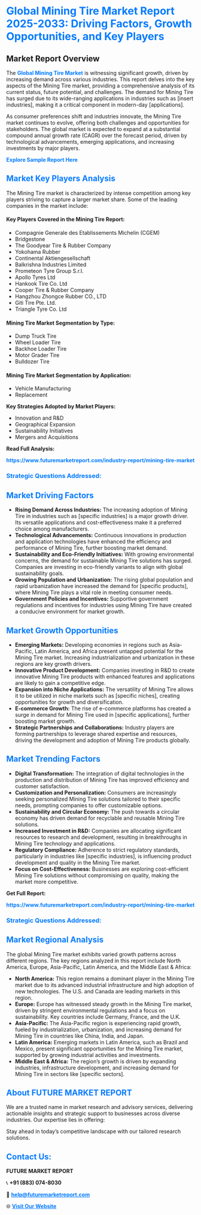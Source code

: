 <h1 style="color: #007BFF;">Global Mining Tire Market Report 2025-2033: Driving Factors, Growth Opportunities, and Key Players</h1>

<section id="overview">
<h2>Market Report Overview</h2>
<p>The <a href="https://www.futuremarketreport.com/industry-report/mining-tire-market" style="color: #007BFF; text-decoration: none;"><strong>Global Mining Tire Market</strong></a> is witnessing significant growth, driven by increasing demand across various industries. This report delves into the key aspects of the Mining Tire market, providing a comprehensive analysis of its current status, future potential, and challenges. The demand for Mining Tire has surged due to its wide-ranging applications in industries such as [insert industries], making it a critical component in modern-day [applications].</p>
<p>As consumer preferences shift and industries innovate, the Mining Tire market continues to evolve, offering both challenges and opportunities for stakeholders. The global market is expected to expand at a substantial compound annual growth rate (CAGR) over the forecast period, driven by technological advancements, emerging applications, and increasing investments by major players.</p>
</section>

<section id="overview">
<p><a href="https://www.futuremarketreport.com/request-sample/reportId=88377" style="color: #007BFF; text-decoration: none;"><strong>Explore Sample Report Here</strong></a></p>
</section>

<section id="key-players">
<h2 style="color: #007BFF;">Market Key Players Analysis</h2>
<p>The Mining Tire market is characterized by intense competition among key players striving to capture a larger market share. Some of the leading companies in the market include:</p>
<h4>Key Players Covered in the Mining Tire Report:</h4>
<ul><li>Compagnie Generale des Etablissements Michelin (CGEM)</li><li>Bridgestone</li><li>The Goodyear Tire &amp; Rubber Company</li><li>Yokohama Rubber</li><li>Continental Aktiengesellschaft</li><li>Balkrishna Industries Limited</li><li>Prometeon Tyre Group S.r.l.</li><li>Apollo Tyres Ltd</li><li>Hankook Tire Co. Ltd</li><li>Cooper Tire &amp; Rubber Company</li><li>Hangzhou Zhongce Rubber CO., LTD</li><li>Giti Tire Pte. Ltd.</li><li>Triangle Tyre Co. Ltd</li></ul>
<h4>Mining Tire Market Segmentation by Type:</h4>
<ul><li>Dump Truck Tire</li><li>Wheel Loader Tire</li><li>Backhoe Loader Tire</li><li>Motor Grader Tire</li><li>Bulldozer Tire</li></ul>

<h4>Mining Tire Market Segmentation by Application:</h4>
<ul><li>Vehicle Manufacturing</li><li>Replacement</li></ul>
<p><strong>Key Strategies Adopted by Market Players:</strong></p>
<ul>
<li>Innovation and R&D</li>
<li>Geographical Expansion</li>
<li>Sustainability Initiatives</li>
<li>Mergers and Acquisitions</li>
</ul>
</section>

<section>
<p><strong>Read Full Analysis: </strong></p><a href="https://www.futuremarketreport.com/industry-report/mining-tire-market" style="color: #007BFF; text-decoration: none;"><strong>https://www.futuremarketreport.com/industry-report/mining-tire-market</strong></a>
<h3 style="color: #007BFF;">Strategic Questions Addressed:</h3>
</section>

<section id="driving-factors">
<h2 style="color: #007BFF;">Market Driving Factors</h2>
<ul>
<li><strong>Rising Demand Across Industries:</strong> The increasing adoption of Mining Tire in industries such as [specific industries] is a major growth driver. Its versatile applications and cost-effectiveness make it a preferred choice among manufacturers.</li>
<li><strong>Technological Advancements:</strong> Continuous innovations in production and application technologies have enhanced the efficiency and performance of Mining Tire, further boosting market demand.</li>
<li><strong>Sustainability and Eco-Friendly Initiatives:</strong> With growing environmental concerns, the demand for sustainable Mining Tire solutions has surged. Companies are investing in eco-friendly variants to align with global sustainability goals.</li>
<li><strong>Growing Population and Urbanization:</strong> The rising global population and rapid urbanization have increased the demand for [specific products], where Mining Tire plays a vital role in meeting consumer needs.</li>
<li><strong>Government Policies and Incentives:</strong> Supportive government regulations and incentives for industries using Mining Tire have created a conducive environment for market growth.</li>
</ul>
</section>

<section id="growth-opportunities">
<h2 style="color: #007BFF;">Market Growth Opportunities</h2>
<ul>
<li><strong>Emerging Markets:</strong> Developing economies in regions such as Asia-Pacific, Latin America, and Africa present untapped potential for the Mining Tire market. Increasing industrialization and urbanization in these regions are key growth drivers.</li>
<li><strong>Innovative Product Development:</strong> Companies investing in R&D to create innovative Mining Tire products with enhanced features and applications are likely to gain a competitive edge.</li>
<li><strong>Expansion into Niche Applications:</strong> The versatility of Mining Tire allows it to be utilized in niche markets such as [specific niches], creating opportunities for growth and diversification.</li>
<li><strong>E-commerce Growth:</strong> The rise of e-commerce platforms has created a surge in demand for Mining Tire used in [specific applications], further boosting market growth.</li>
<li><strong>Strategic Partnerships and Collaborations:</strong> Industry players are forming partnerships to leverage shared expertise and resources, driving the development and adoption of Mining Tire products globally.</li>
</ul>
</section>

<section id="trending-factors">
<h2 style="color: #007BFF;">Market Trending Factors</h2>
<ul>
<li><strong>Digital Transformation:</strong> The integration of digital technologies in the production and distribution of Mining Tire has improved efficiency and customer satisfaction.</li>
<li><strong>Customization and Personalization:</strong> Consumers are increasingly seeking personalized Mining Tire solutions tailored to their specific needs, prompting companies to offer customizable options.</li>
<li><strong>Sustainability and Circular Economy:</strong> The push towards a circular economy has driven demand for recyclable and reusable Mining Tire solutions.</li>
<li><strong>Increased Investment in R&D:</strong> Companies are allocating significant resources to research and development, resulting in breakthroughs in Mining Tire technology and applications.</li>
<li><strong>Regulatory Compliance:</strong> Adherence to strict regulatory standards, particularly in industries like [specific industries], is influencing product development and quality in the Mining Tire market.</li>
<li><strong>Focus on Cost-Effectiveness:</strong> Businesses are exploring cost-efficient Mining Tire solutions without compromising on quality, making the market more competitive.</li>
</ul>
</section>

<section>
<p><strong>Get Full Report: </strong></p><a href="https://www.futuremarketreport.com/industry-report/mining-tire-market" style="color: #007BFF; text-decoration: none;"><strong>https://www.futuremarketreport.com/industry-report/mining-tire-market</strong></a>
<h3 style="color: #007BFF;">Strategic Questions Addressed:</h3>
</section>


<section id="regional-analysis">
<h2 style="color: #007BFF;">Market Regional Analysis</h2>
<p>The global Mining Tire market exhibits varied growth patterns across different regions. The key regions analyzed in this report include North America, Europe, Asia-Pacific, Latin America, and the Middle East & Africa:</p>
<ul>
<li><strong>North America:</strong> This region remains a dominant player in the Mining Tire market due to its advanced industrial infrastructure and high adoption of new technologies. The U.S. and Canada are leading markets in this region.</li>
<li><strong>Europe:</strong> Europe has witnessed steady growth in the Mining Tire market, driven by stringent environmental regulations and a focus on sustainability. Key countries include Germany, France, and the U.K.</li>
<li><strong>Asia-Pacific:</strong> The Asia-Pacific region is experiencing rapid growth, fueled by industrialization, urbanization, and increasing demand for Mining Tire in countries like China, India, and Japan.</li>
<li><strong>Latin America:</strong> Emerging markets in Latin America, such as Brazil and Mexico, present significant opportunities for the Mining Tire market, supported by growing industrial activities and investments.</li>
<li><strong>Middle East & Africa:</strong> The region’s growth is driven by expanding industries, infrastructure development, and increasing demand for Mining Tire in sectors like [specific sectors].</li>
</ul>
</section>

<footer>
<h2 style="color: #007BFF;">About FUTURE MARKET REPORT</h2>
<p>We are a trusted name in market research and advisory services, delivering actionable insights and strategic support to businesses across diverse industries. Our expertise lies in offering:</p>

<p>Stay ahead in today’s competitive landscape with our tailored research solutions.</p>

<h2 style="color: #007BFF;">Contact Us:</h2>
<p><strong>FUTURE MARKET REPORT</strong></p>
<p>📞 <strong>+91 (883) 074-8030</strong></p>
<p>📧 <strong><a href="mailto:help@futuremarketreport.com" style="color: #007BFF;">help@futuremarketreport.com</a></strong></p>
<p>🌐 <strong><a href="https://www.futuremarketreport.com/" style="color: #007BFF;">Visit Our Website</a></strong></p>
</footer>